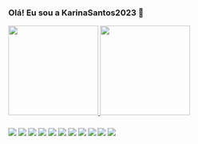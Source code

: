 ### Olá! Eu sou a KarinaSantos2023 👋

<!--
**KarinaSantos2021/KarinaSantos2021** is a ✨ _special_ ✨ repository because its `README.md` (this file) appears on your GitHub profile.

Here are some ideas to get you started:

- 🔭 I’m currently working on ... Formosa do Rio Preto-BA
- 🌱 I’m currently learning ... Json 
- 👯 I’m looking to collaborate on ... Com programas 
- 🤔 I’m looking for help with ... Tudo! Help!
- 💬 Ask me about ... Azar e má sorte!
- 📫 How to reach me: ...Correntes telepáticas 
- 😄 Pronouns: ...Eu!
- ⚡ Fun fact: ...Tenho!
-->

<div>
  <a href="https://github.com/karinasantos2012">
    <img height= "180cm" src="https://github-readme-stats.vercel.app/api?username=karinasantos2021&show_icons=true&theme=dracula&include_all_commits=true&count_private=true"/>
    <img height= "180cm" src="https://github-readme-stats.vercel.app/api/top-langs/?username=karinasantos2021&layout=compact&langts_count=16&theme=dracula"/>

###
<div>
    <a href= "https://www.gmail.com/karinasantos2021" target="_black"><img src="https://img.shields.io/badge/Gmail-D14836?style=for-the-badge&logo=gmail&logoColor=white"></a>
    <a href= "https://www.telegram.com/karinasantos2021" target="_black"><img src="https://img.shields.io/badge/Telegram-2CA5E0?style=for-the-badge&logo=telegram&logoColor=white"></a>
     <a href= "https://www.whatsapp.com/karinasantos2021" target="_black"><img src="https://img.shields.io/badge/WhatsApp-25D366?style=for-the-badge&logo=whatsapp&logoColor=white"></a>
     <a href= "https://www.whatsapp.com/karinasantos2021" target="_black"><img src="https://aleen42.github.io/badges/src/pinterest.svg"></a>
     <a href= "https://www.whatsapp.com/karinasantos2021" target="_black"><img src="https://img.shields.io/badge/Facebook-1877F2?style=for-the-badge&logo=facebook&logoColor=white"></a>
  <a href= "https://www.whatsapp.com/karinasantos2021" target="_black"><img src="https://img.shields.io/badge/Instagram-E4405F?style=for-the-badge&logo=instagram&logoColor=white"></a>
  <a href= "https://www.whatsapp.com/karinasantos2021" target="_black"><img src="https://img.shields.io/badge/TikTok-000000?style=for-the-badge&logo=tiktok&logoColor=white"></a>
  <a href= "https://www.whatsapp.com/karinasantos2021" target="_black"><img src="https://img.shields.io/badge/Twitter-1DA1F2?style=for-the-badge&logo=twitter&logoColor=white"></a>
  <a href= "https://www.whatsapp.com/karinasantos2021" target="_black"><img src="https://img.shields.io/badge/Django-092E20?style=for-the-badge&logo=django&logoColor=white"></a>
  <a href= "https://www.whatsapp.com/karinasantos2021" target="_black"><img src="https://img.shields.io/badge/Udemy-EC5252?style=for-the-badge&logo=Udemy&logoColor=white"></a>
  <a href= "https://www.whatsapp.com/karinasantos2021" target="_black"><img src="https://img.shields.io/badge/GIT-E44C30?style=for-the-badge&logo=git&logoColor=white"></a>
       
